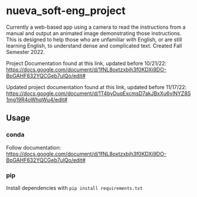 # nueva_soft-eng_project
Currently a web-based app using a camera to read the instructions from a manual and output an animated image demonstrating those instructions. This is designed to help those who are unfamiliar with English, or are still learning English, to understand dense and complicated text.
Created Fall Semester 2022. 

Project Documentation found at this link, updated before 10/21/22: https://docs.google.com/document/d/1fNL8oxtzxbjh3f0KDXi9DO-BpGAHF632YQCGeb7ulQo/edit# 

Updated project documentation found at this link, updated before 11/17/22: https://docs.google.com/document/d/1T4byDuqExcmsD7akJBxXu6vlNYZ8S1mg19R4oWhqWu4/edit#

## Usage

### conda

Follow documentation: https://docs.google.com/document/d/1fNL8oxtzxbjh3f0KDXi9DO-BpGAHF632YQCGeb7ulQo/edit# 

### pip

Install dependencies with `pip install requirements.txt`
